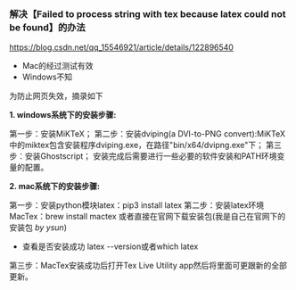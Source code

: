### 解决【Failed to process string with tex because latex could not be found】的办法

<https://blog.csdn.net/qq_15546921/article/details/122896540>

* Mac的经过测试有效
* Windows不知

为防止网页失效，摘录如下

**1. windows系统下的安装步骤:**

第一步：安装MiKTeX；
第二步：安装dviping(a DVI-to-PNG convert):MiKTeX中的miktex包含安装程序dviping.exe，在路径"bin/x64/dvipng.exe"下；
第三步：安装Ghostscript；
安装完成后需要进行一些必要的软件安装和PATH环境变量的配置。

**2. mac系统下的安装步骤:**

第一步：安装python模块latex：pip3 install latex
第二步：安装latex环境MacTex：brew install mactex 或者直接在官网下载安装包(我是自己在官网下的安装包 *by ysun*)
 * 查看是否安装成功 latex --version或者which latex

第三步：MacTex安装成功后打开Tex Live Utility app然后将里面可更跟新的全部更新。